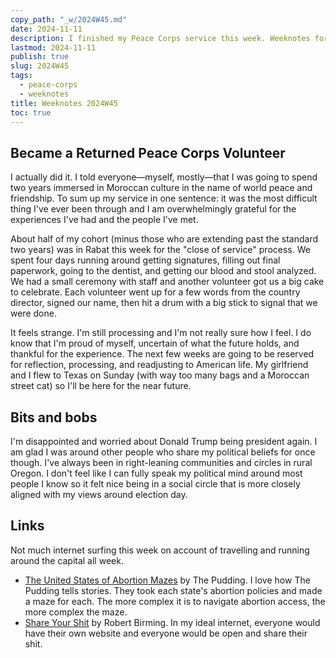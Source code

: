 ```yaml
---
copy_path: "_w/2024W45.md"
date: 2024-11-11
description: I finished my Peace Corps service this week. Weeknotes for the 45th week of the year 2024.
lastmod: 2024-11-11
publish: true
slug: 2024W45
tags:
  - peace-corps
  - weeknotes
title: Weeknotes 2024W45
toc: true
---
```


## Became a Returned Peace Corps Volunteer

I actually did it. I told everyone—myself, mostly—that I was going to spend two years immersed in Moroccan culture in the name of world peace and friendship. To sum up my service in one sentence: it was the most difficult thing I've ever been through and I am overwhelmingly grateful for the experiences I've had and the people I've met.

About half of my cohort (minus those who are extending past the standard two years) was in Rabat this week for the "close of service" process. We spent four days running around getting signatures, filling out final paperwork, going to the dentist, and getting our blood and stool analyzed. We had a small ceremony with staff and another volunteer got us a big cake to celebrate. Each volunteer went up for a few words from the country director, signed our name, then hit a drum with a big stick to signal that we were done.

It feels strange. I'm still processing and I'm not really sure how I feel. I do know that I'm proud of myself, uncertain of what the future holds, and thankful for the experience. The next few weeks are going to be reserved for reflection, processing, and readjusting to American life. My girlfriend and I flew to Texas on Sunday (with way too many bags and a Moroccan street cat) so I'll be here for the near future.

## Bits and bobs

I'm disappointed and worried about Donald Trump being president again. I am glad I was around other people who share my political beliefs for once though. I've always been in right-leaning communities and circles in rural Oregon. I don't feel like I can fully speak my political mind around most people I know so it felt nice being in a social circle that is more closely aligned with my views around election day.

## Links

Not much internet surfing this week on account of travelling and running around the capital all week.

- [The United States of Abortion Mazes](https://pudding.cool/2024/10/abortion-mazes/) by The Pudding. I love how The Pudding tells stories. They took each state's abortion policies and made a maze for each. The more complex it is to navigate abortion access, the more complex the maze.
- [Share Your Shit](https://birming.com/share-your-shit/) by Robert Birming. In my ideal internet, everyone would have their own website and everyone would be open and share their shit.
